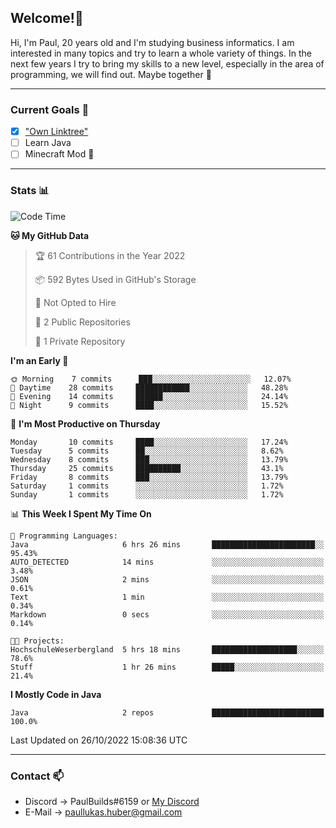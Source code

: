 ## Welcome!👋

Hi, I'm Paul, 20 years old and I'm studying business informatics. I am interested in many topics and try to learn a whole variety of things. In the next few years I try to bring my skills to a new level, especially in the area of programming, we will find out.
Maybe together 🤙

---
### Current Goals 🥅

- [X] ["Own Linktree"](https://paul-lukashuber.de/)
- [ ] Learn Java
- [ ] Minecraft Mod 👀

---
### Stats 📊

<!--START_SECTION:waka-->
![Code Time](http://img.shields.io/badge/Code%20Time-36%20hrs%2041%20mins-blue)

**🐱 My GitHub Data** 

> 🏆 61 Contributions in the Year 2022
 > 
> 📦 592 Bytes Used in GitHub's Storage 
 > 
> 🚫 Not Opted to Hire
 > 
> 📜 2 Public Repositories 
 > 
> 🔑 1 Private Repository 
 > 
**I'm an Early 🐤** 

```text
🌞 Morning    7 commits      ███░░░░░░░░░░░░░░░░░░░░░░   12.07% 
🌆 Daytime    28 commits     ████████████░░░░░░░░░░░░░   48.28% 
🌃 Evening    14 commits     ██████░░░░░░░░░░░░░░░░░░░   24.14% 
🌙 Night      9 commits      ████░░░░░░░░░░░░░░░░░░░░░   15.52%

```
📅 **I'm Most Productive on Thursday** 

```text
Monday       10 commits     ████░░░░░░░░░░░░░░░░░░░░░   17.24% 
Tuesday      5 commits      ██░░░░░░░░░░░░░░░░░░░░░░░   8.62% 
Wednesday    8 commits      ███░░░░░░░░░░░░░░░░░░░░░░   13.79% 
Thursday     25 commits     ██████████░░░░░░░░░░░░░░░   43.1% 
Friday       8 commits      ███░░░░░░░░░░░░░░░░░░░░░░   13.79% 
Saturday     1 commits      ░░░░░░░░░░░░░░░░░░░░░░░░░   1.72% 
Sunday       1 commits      ░░░░░░░░░░░░░░░░░░░░░░░░░   1.72%

```


📊 **This Week I Spent My Time On** 

```text
💬 Programming Languages: 
Java                     6 hrs 26 mins       ███████████████████████░░   95.43% 
AUTO_DETECTED            14 mins             ░░░░░░░░░░░░░░░░░░░░░░░░░   3.48% 
JSON                     2 mins              ░░░░░░░░░░░░░░░░░░░░░░░░░   0.61% 
Text                     1 min               ░░░░░░░░░░░░░░░░░░░░░░░░░   0.34% 
Markdown                 0 secs              ░░░░░░░░░░░░░░░░░░░░░░░░░   0.14%

🐱‍💻 Projects: 
HochschuleWeserbergland  5 hrs 18 mins       ███████████████████░░░░░░   78.6% 
Stuff                    1 hr 26 mins        █████░░░░░░░░░░░░░░░░░░░░   21.4%

```

**I Mostly Code in Java** 

```text
Java                     2 repos             █████████████████████████   100.0%

```



 Last Updated on 26/10/2022 15:08:36 UTC
<!--END_SECTION:waka-->

---
### Contact 📫

* Discord -> PaulBuilds#6159 or [My Discord](https://discord.gg/7kq6UnB)
* E-Mail -> paullukas.huber@gmail.com
